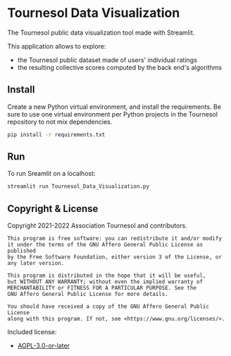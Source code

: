 # Tournesol Data Visualization

The Tournesol public data visualization tool made with Streamlit.

This application allows to explore:
- the Tournesol public dataset made of users' individual ratings
- the resulting collective scores computed by the back end's algorithms

## Install

Create a new Python virtual environment, and install the requirements. Be sure
to use one virtual environment per Python projects in the Tournesol repository
to not mix dependencies.

```bash
pip install -r requirements.txt
```

## Run

To run Sreamlit on a localhost:

```bash
streamlit run Tournesol_Data_Visualization.py
```

## Copyright & License

Copyright 2021-2022 Association Tournesol and contributors.

    This program is free software: you can redistribute it and/or modify
    it under the terms of the GNU Affero General Public License as published
    by the Free Software Foundation, either version 3 of the License, or
    any later version.

    This program is distributed in the hope that it will be useful,
    but WITHOUT ANY WARRANTY; without even the implied warranty of
    MERCHANTABILITY or FITNESS FOR A PARTICULAR PURPOSE. See the
    GNU Affero General Public License for more details.

    You should have received a copy of the GNU Affero General Public License
    along with this program. If not, see <https://www.gnu.org/licenses/>.

Included license:
 - [AGPL-3.0-or-later](./LICENSE)
